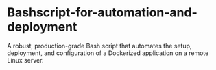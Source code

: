 # Bashscript-for-automation-and-deployment
A robust, production-grade Bash script that automates the setup, deployment, and configuration of a Dockerized application on a remote Linux server.
